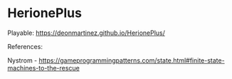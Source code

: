 # HerionePlus

Playable: https://deonmartinez.github.io/HerionePlus/

References:


Nystrom - https://gameprogrammingpatterns.com/state.html#finite-state-machines-to-the-rescue
